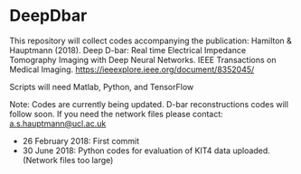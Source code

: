 # DeepDbar

This repository will collect codes accompanying the publication:
Hamilton & Hauptmann (2018). Deep D-bar: Real time Electrical Impedance Tomography Imaging with Deep Neural Networks. IEEE Transactions on Medical Imaging.
https://ieeexplore.ieee.org/document/8352045/

Scripts will need Matlab, Python, and TensorFlow

Note: Codes are currently being updated. D-bar reconstructions codes will follow soon. 
If you need the network files please contact: a.s.hauptmann@ucl.ac.uk

- 26 February 2018: First commit
- 30 June 2018: Python codes for evaluation of KIT4 data uploaded. (Network files too large)
